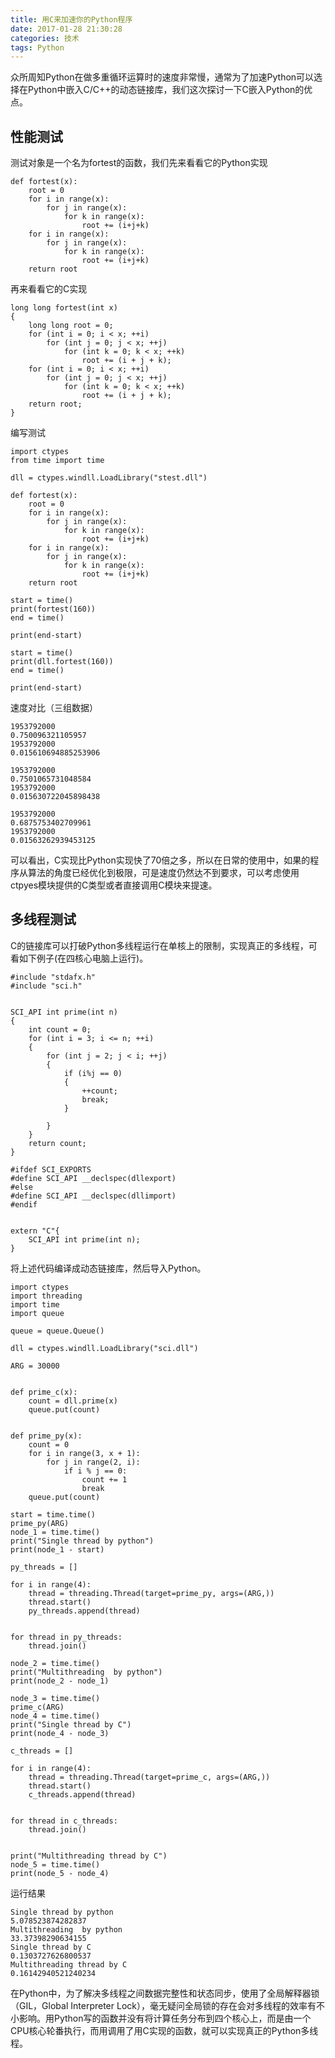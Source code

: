 ```yaml
---
title: 用C来加速你的Python程序
date: 2017-01-28 21:30:28
categories: 技术
tags: Python
---
```

众所周知Python在做多重循环运算时的速度非常慢，通常为了加速Python可以选择在Python中嵌入C/C++的动态链接库，我们这次探讨一下C嵌入Python的优点。
<!--more-->
## 性能测试

测试对象是一个名为fortest的函数，我们先来看看它的Python实现

```
def fortest(x):
    root = 0
    for i in range(x):
        for j in range(x):
            for k in range(x):
                root += (i+j+k)
    for i in range(x):
        for j in range(x):
            for k in range(x):
                root += (i+j+k)
    return root
```

再来看看它的C实现

```
long long fortest(int x)
{
	long long root = 0;
	for (int i = 0; i < x; ++i) 
		for (int j = 0; j < x; ++j) 
			for (int k = 0; k < x; ++k) 
				root += (i + j + k);
	for (int i = 0; i < x; ++i) 
		for (int j = 0; j < x; ++j) 
			for (int k = 0; k < x; ++k) 
				root += (i + j + k);					
	return root;
}
```

编写测试

```
import ctypes
from time import time

dll = ctypes.windll.LoadLibrary("stest.dll")

def fortest(x):
    root = 0
    for i in range(x):
        for j in range(x):
            for k in range(x):
                root += (i+j+k)
    for i in range(x):
        for j in range(x):
            for k in range(x):
                root += (i+j+k)
    return root

start = time()
print(fortest(160))
end = time()

print(end-start)

start = time()
print(dll.fortest(160))
end = time()

print(end-start)
```

速度对比（三组数据）

```
1953792000
0.750096321105957
1953792000
0.015610694885253906
```

```
1953792000
0.7501065731048584
1953792000
0.015630722045898438
```

```
1953792000
0.6875753402709961
1953792000
0.01563262939453125
```

可以看出，C实现比Python实现快了70倍之多，所以在日常的使用中，如果的程序从算法的角度已经优化到极限，可是速度仍然达不到要求，可以考虑使用ctpyes模块提供的C类型或者直接调用C模块来提速。

## 多线程测试

C的链接库可以打破Python多线程运行在单核上的限制，实现真正的多线程，可看如下例子(在四核心电脑上运行)。

```
#include "stdafx.h"
#include "sci.h"


SCI_API int prime(int n)
{
	int count = 0;
	for (int i = 3; i <= n; ++i)
	{
		for (int j = 2; j < i; ++j)
		{
			if (i%j == 0)
			{
				++count;
				break;
			}

		}
	}
	return count;
}
```

```
#ifdef SCI_EXPORTS
#define SCI_API __declspec(dllexport)
#else
#define SCI_API __declspec(dllimport)
#endif


extern "C"{
	SCI_API int prime(int n);
}
```

将上述代码编译成动态链接库，然后导入Python。

```
import ctypes
import threading
import time
import queue

queue = queue.Queue()

dll = ctypes.windll.LoadLibrary("sci.dll")

ARG = 30000


def prime_c(x):
    count = dll.prime(x)
    queue.put(count)


def prime_py(x):
    count = 0
    for i in range(3, x + 1):
        for j in range(2, i):
            if i % j == 0:
                count += 1
                break
    queue.put(count)

start = time.time()
prime_py(ARG)
node_1 = time.time()
print("Single thread by python")
print(node_1 - start)

py_threads = []

for i in range(4):
    thread = threading.Thread(target=prime_py, args=(ARG,))
    thread.start()
    py_threads.append(thread)


for thread in py_threads:
    thread.join()

node_2 = time.time()
print("Multithreading  by python")
print(node_2 - node_1)

node_3 = time.time()
prime_c(ARG)
node_4 = time.time()
print("Single thread by C")
print(node_4 - node_3)

c_threads = []

for i in range(4):
    thread = threading.Thread(target=prime_c, args=(ARG,))
    thread.start()
    c_threads.append(thread)


for thread in c_threads:
    thread.join()


print("Multithreading thread by C")
node_5 = time.time()
print(node_5 - node_4)
```

运行结果

```
Single thread by python
5.078523874282837
Multithreading  by python
33.37398290634155
Single thread by C
0.1303727626800537
Multithreading thread by C
0.16142940521240234
```

在Python中，为了解决多线程之间数据完整性和状态同步，使用了全局解释器锁（GIL，Global Interpreter Lock），毫无疑问全局锁的存在会对多线程的效率有不小影响。用Python写的函数并没有将计算任务分布到四个核心上，而是由一个CPU核心轮番执行，而用调用了用C实现的函数，就可以实现真正的Python多线程。